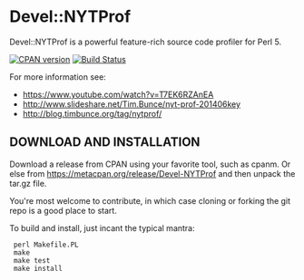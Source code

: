 # Devel::NYTProf

Devel::NYTProf is a powerful feature-rich source code profiler for Perl 5.

[![CPAN version](https://badge.fury.io/pl/Devel-NYTProf.svg)](http://badge.fury.io/pl/Devel-NYTProf)
[![Build Status](https://secure.travis-ci.org/timbunce/devel-nytprof.png)](http://travis-ci.org/timbunce/devel-nytprof)

For more information see:

* https://www.youtube.com/watch?v=T7EK6RZAnEA
* http://www.slideshare.net/Tim.Bunce/nyt-prof-201406key
* http://blog.timbunce.org/tag/nytprof/

## DOWNLOAD AND INSTALLATION

Download a release from CPAN using your favorite tool, such as cpanm.  Or else
from https://metacpan.org/release/Devel-NYTProf and then unpack the tar.gz file.

You're most welcome to contribute, in which case cloning or forking the git
repo is a good place to start.

To build and install, just incant the typical mantra:

     perl Makefile.PL
     make
     make test
     make install

